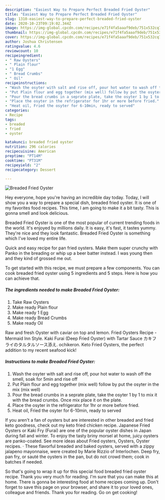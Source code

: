 ```yaml
---
description: "Easiest Way to Prepare Perfect Breaded Fried Oyster"
title: "Easiest Way to Prepare Perfect Breaded Fried Oyster"
slug: 1310-easiest-way-to-prepare-perfect-breaded-fried-oyster
date: 2020-10-23T09:19:02.344Z
image: https://img-global.cpcdn.com/recipes/e71f4fa5aaaf9deb/751x532cq70/breaded-fried-oyster-recipe-main-photo.jpg
thumbnail: https://img-global.cpcdn.com/recipes/e71f4fa5aaaf9deb/751x532cq70/breaded-fried-oyster-recipe-main-photo.jpg
cover: https://img-global.cpcdn.com/recipes/e71f4fa5aaaf9deb/751x532cq70/breaded-fried-oyster-recipe-main-photo.jpg
author: Joshua Christensen
ratingvalue: 4.6
reviewcount: 10
recipeingredient:
- " Raw Oysters"
- " Plain flour"
- "1 Egg"
- " Bread Crumbs"
- " Oil"
recipeinstructions:
- "Wash the osyter with salt and rise off, pour hot water to wash off the smell, soak for 5min and rise off"
- "Put Plain flour and egg together (mix well) follow by put the osyter in the mix (mix well)"
- "Pour the bread crumbs in a seprate plate, take the osyter 1 by 1 to mix it with the bread crumbs. Once mix place it on the plate."
- "Place the osyter in the refrigerator for 1hr or more before fried."
- "Heat oil, Fried the osyter for 6-10min, ready to served"
categories:
- Recipe
tags:
- breaded
- fried
- oyster

katakunci: breaded fried oyster 
nutrition: 296 calories
recipecuisine: American
preptime: "PT14M"
cooktime: "PT31M"
recipeyield: "2"
recipecategory: Dessert

---
```



![Breaded Fried Oyster](https://img-global.cpcdn.com/recipes/e71f4fa5aaaf9deb/751x532cq70/breaded-fried-oyster-recipe-main-photo.jpg)

Hey everyone, hope you're having an incredible day today. Today, I will show you a way to prepare a special dish, breaded fried oyster. It is one of my favorites food recipes. This time, I am going to make it a bit tasty. This is gonna smell and look delicious.

Breaded Fried Oyster is one of the most popular of current trending foods in the world. It's enjoyed by millions daily. It is easy, it's fast, it tastes yummy. They're nice and they look fantastic. Breaded Fried Oyster is something which I've loved my entire life.

Quick and easy recipe for pan fried oysters. Make them super crunchy with Panko in the breading or whip up a beer batter instead. I was young then and they kind of grossed me out.


To get started with this recipe, we must prepare a few components. You can cook breaded fried oyster using 5 ingredients and 5 steps. Here is how you can achieve that.

<!--inarticleads1-->

##### The ingredients needed to make Breaded Fried Oyster:

1. Take  Raw Oysters
1. Make ready  Plain flour
1. Make ready 1 Egg
1. Make ready  Bread Crumbs
1. Make ready  Oil


Raw and fresh Oyster with caviar on top and lemon. Fried Oysters Recipe - Mermaid Inn Style. Kaki Furai (Deep Fried Oyster) with Tartar Sauce カキフライのタルタルソース添え. ochikeron. Keto Fried Oysters, the perfect addition to my recent seafood kick! 

<!--inarticleads2-->

##### Instructions to make Breaded Fried Oyster:

1. Wash the osyter with salt and rise off, pour hot water to wash off the smell, soak for 5min and rise off
1. Put Plain flour and egg together (mix well) follow by put the osyter in the mix (mix well)
1. Pour the bread crumbs in a seprate plate, take the osyter 1 by 1 to mix it with the bread crumbs. Once mix place it on the plate.
1. Place the osyter in the refrigerator for 1hr or more before fried.
1. Heat oil, Fried the osyter for 6-10min, ready to served


If you aren&#39;t a fan of oysters but are interested in other breaded and fried keto goodness, check out my keto fried chicken recipe. Japanese Fried Oysters or Kaki Fry (Furai) are one of the popular oyster dishes in Japan during fall and winter. To enjoy the tasty briny morsel at home, juicy oysters are panko-coated. See more ideas about Fried oysters, Oysters, Oyster recipes. · These flavorful breaded and baked oysters, served with a zippy jalapeno mayonnaise, were created by Marie Rizzio of Interlochen. Deep fry, pan fry, or sauté the oysters in the pan, but do not crowd them; cook in batches if needed. 

So that's going to wrap it up for this special food breaded fried oyster recipe. Thank you very much for reading. I'm sure that you can make this at home. There is gonna be interesting food at home recipes coming up. Don't forget to save this page on your browser, and share it to your loved ones, colleague and friends. Thank you for reading. Go on get cooking!
